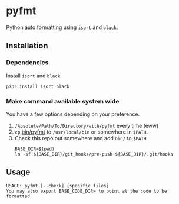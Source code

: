 # pyfmt

Python auto formatting using `isort` and `black`.

## Installation


### Dependencies

Install `isort` and `black`. 

```
pip3 install isort black
```

### Make command available system wide

You have a few options depending on your preference.

1. `/Absolute/Path/To/Directory/with/pyfmt` every time (eww)
1. `cp` [bin/pyfmt](bin/pyfmt) to `/usr/local/bin` or somewhere in `$PATH`. 
2. Check this repo out somewhere and add `bin/` to `$PATH`
   ```shell
   BASE_DIR=$(pwd)
   ln -sf ${BASE_DIR}/git_hooks/pre-push ${BASE_DIR}/.git/hooks
   ```

## Usage

```shell
USAGE: pyfmt [--check] [specific files]
You may also export BASE_CODE_DIR= to point at the code to be formatted
```

